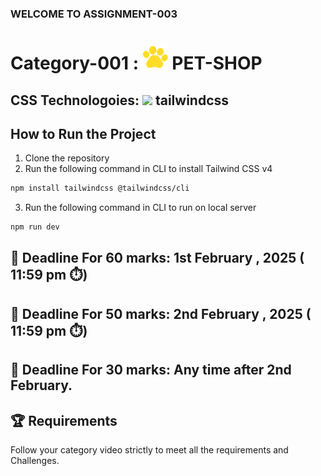 ### WELCOME TO ASSIGNMENT-003

# Category-001 :  <img width=40 src="./c1-assets/logo-header.png"/> PET-SHOP

## CSS Technologoies: <img width=40  src="https://tailwindcss.com/_next/static/media/tailwindcss-mark.d52e9897.svg"/> tailwindcss

## How to Run the Project
1. Clone the repository
2. Run the following command in CLI to install Tailwind CSS v4
```bash 
npm install tailwindcss @tailwindcss/cli
``` 
3. Run the following command in CLI to run on local server
```bash 
npm run dev
``` 

## **📅 Deadline For 60 marks**: 1st February , 2025 ( 11:59 pm ⏱️)

## **📅 Deadline For 50 marks**: 2nd February , 2025 ( 11:59 pm ⏱️)

**📅 Deadline For 30 marks**: Any time after 2nd February.
---
🏆 Requirements
---
Follow your category video strictly to meet all the requirements and Challenges.
